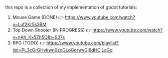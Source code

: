 this repo is a collection of my implementation of godot tutorials:

1. Mouse Game (DONE) 👉 https://www.youtube.com/watch?v=Luf2Kr5s3BM
1. Top Down Shooter (IN PROGRESS) 👉 https://www.youtube.com/watch?v=nAh_Kx5Zh5Q&t=937s
1. RPG (TODO) 👉 https://www.youtube.com/playlist?list=PL3cGrGHvkwn0zoGLoGorwvGj6dHCjLaGd
